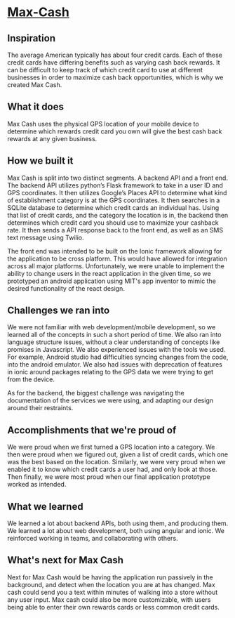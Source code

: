 # [Max-Cash](https://devpost.com/software/max-cash)

## Inspiration
The average American typically has about four credit cards. Each of these credit cards have differing benefits such as varying cash back rewards. It can be difficult to keep track of which credit card to use at different businesses in order to maximize cash back opportunities, which is why we created Max Cash. 
## What it does
Max Cash uses the physical GPS location of your mobile device to determine which rewards credit card you own will give the best cash back rewards at any given business.
## How we built it
Max Cash is split into two distinct segments. A backend API and a front end. The backend API utilizes python’s Flask framework to take in a user ID and GPS coordinates. It then utilizes Google’s Places API to determine what kind of establishment category is at the GPS coordinates. It then searches in a SQLite database to determine which credit cards an individual has. Using that list of credit cards, and the category the location is in, the backend then determines which credit card you should use to maximize your cashback rate. It then sends a API response back to the front end, as well as an SMS text message using Twilio.

The front end was intended to be built on the Ionic framework allowing for the application to be cross platform. This would have allowed for integration across all major platforms. Unfortunately, we were unable to implement the ability to change users in the react application in the given time, so we prototyped an android application using MIT's app inventor to mimic the desired functionality of the react design.
## Challenges we ran into
We were not familiar with web development/mobile development, so we learned all of the concepts in such a short period of time. We also ran into language structure issues, without a clear understanding of concepts like promises in Javascript. We also experienced issues with the tools we used. For example, Android studio had difficulties syncing changes from the code, into the android emulator. We also had issues with deprecation of features in ionic around packages relating to the GPS data we were trying to get from the device.

As for the backend, the biggest challenge was navigating the documentation of the services we were using, and adapting our design around their restraints.
## Accomplishments that we're proud of
We were proud when we first turned a GPS location into a category. We then were proud when we figured out, given a list of credit cards, which one was the best based on the location. Similarly, we were very proud when we enabled it to know which credit cards a user had, and only look at those. Then finally, we were most proud when our final application prototype worked as intended.
## What we learned
We learned a lot about backend APIs, both using them, and producing them. We learned a lot about web development, both using angular and ionic. We reinforced working in teams, and collaborating with others.
## What's next for Max Cash
Next for Max Cash would be having the application run passively in the background, and detect when the location you are at has changed. Max cash could send you a text within minutes of walking into a store without any user input. Max cash could also be more customizable, with users being able to enter their own rewards cards or less common credit cards. 
